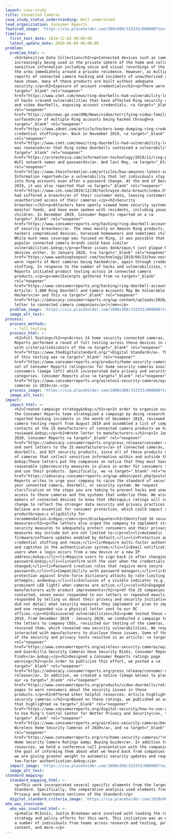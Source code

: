 ```yaml
---
layout: case-study
title: Connected Cameras
case_study_status_understanding: Well understood
lead_organiziation: Consumer Reports
featured_image: 'https://via.placeholder.com/500x500/333333/000000?text=Placeholder'
timeline:
  first_test_date: 2019-12-03 00:00:00
  latest_update_date: 2020-06-09 00:00:00
problem:
  problem_html: >-
    <h2>Sensitive Data Collection</h2><p>Connected devices such as cameras are
    increasingly being used in the private sphere of the home and collect highly
    sensitive information including voice and visual recordings of the home and
    the area immediately around a private residence. However, as multiple
    reports of connected camera hacking and incidents of unauthorized access
    have shown, many of these products are built without adequate
    security.</p><h2>Exposure of account credentials</h2><p>There were a <a
    target="_blank" rel="noopener"
    href="https://www.cnet.com/news/ring-doorbells-had-vulnerability-leaking-wi-fi-login-info-researchers-found/">series
    of hacks </a>and vulnerabilities that have affected Ring security cameras
    and video doorbells, exposing account credentials. <a target="_blank"
    rel="noopener"
    href="https://abcnews.go.com/GMA/News/video/terrifying-video-familys-hacked-ring-camera-system-67704081">Reports
    surfaced</a> of multiple Ring accounts being hacked through<a
    target="_blank" rel="noopener"
    href="https://www.zdnet.com/article/hackers-keep-dumping-ring-credentials-online-for-the-giggles/">
    credential stuffing</a>. Back in November 2019, <a target="_blank"
    rel="noopener"
    href="https://www.cnet.com/news/ring-doorbells-had-vulnerability-leaking-wi-fi-login-info-researchers-found/">it
    was revealed</a> that Ring video doorbells contained a vulnerability that <a
    target="_blank" rel="noopener"
    href="https://arstechnica.com/information-technology/2019/11/ring-patches-total-lack-of-password-security-during-setup/">exposed
    WiFi network names and passwords</a>. And last May, <a target="_blank"
    rel="noopener"
    href="https://www.theinformation.com/articles/how-amazons-latest-security-device-let-people-spy-on-you">The
    Information reported</a> a vulnerability that let individuals stay logged
    into Ring accounts even after a password change. At the end of December
    2019, it was also reported that <a target="_blank" rel="noopener"
    href="https://www.cnn.com/2019/12/30/tech/wyze-data-breach/index.html">Wyze
    had suffered a breach</a> of their customer data, leaving customers open to
    unauthorized access of their cameras.</p><h2>Security
    breaches:</h2><p>Attackers have openly viewed home security systems and baby
    monitor feeds, and have even spoken with residents, including young
    children. In December 2019, Consumer Reports reported on a <a
    target="_blank" rel="noopener"
    href="https://www.consumerreports.org/hacking/ring-doorbell-accounts-may-be-vulnerable-to-hackers/">series
    of security breaches</a>. The news mainly on Amazon Ring products, where
    hackers compromised devices, harassed homeowners and sometimes children.
    While much news coverage was focused on Ring, it was possible that other
    popular connected camera brands could have similar
    vulnerabilities.&nbsp;</p><p>These issues don&rsquo;t just plague Ring
    devices either. In January 2020, t<a target="_blank" rel="noopener"
    href="https://www.washingtonpost.com/technology/2019/04/23/how-nest-designed-keep-intruders-out-peoples-homes-effectively-allowed-hackers-get/">here
    were reports of Nest cameras being hacked</a>, again through credential
    stuffing. In response to the number of hacks and vulnerabilities, Consumer
    Reports initiated product testing across 14 connected camera
    products.</p><p><em>[Excerpts gathered from <a target="_blank"
    rel="noopener"
    href="https://www.consumerreports.org/hacking/ring-doorbell-accounts-may-be-vulnerable-to-hackers/">CR
    Article: 3,000 Ring Doorbell and Camera Accounts May Be Vulnerable to
    Hackers</a> and this <a target="_blank" rel="noopener"
    href="https://advocacy.consumerreports.org/wp-content/uploads/2020/01/CR-Letter-to-Connected-Camera-Security-and-Doorbell-Manufacturers-1.13.20.pdf">advocacy
    letter to connected camera companies</a>]</em></p>
  problem_image: 'https://via.placeholder.com/1000x300/333333/000000?text=Placeholder'
  image_alt_text:
process:
  process_methods:
    - full testing
  process_html: >-
    <h2>Full Testing</h2><p>Across 14 home security connected cameras, Consumer
    Reports performed a round of full testing across these devices in accordance
    with criteria/indicators of the <a target="_blank" rel="noopener"
    href="https://www.thedigitalstandard.org/">Digital Standard</a>. The result
    of this testing was <a target="_blank" rel="noopener"
    href="https://www.consumerreports.org/products/home-security-cameras-200099/wireless-security-cameras-200101/view2/">a
    set of Consumer Reports ratings</a> for home security cameras available to
    consumers (image left) which incorporated data privacy and security
    categories. Consumer Reports also <a target="_blank" rel="noopener"
    href="https://www.consumerreports.org/wireless-security-cameras/wyze-and-guardzilla-home-security-cameras-have-security-risks/">reviewed
    cameras in 2019</a>.</p>
  process_image: 'https://via.placeholder.com/1000x300/333333/000000?text=Placeholder'
  image_alt_text:
impact:
  impact_html: >-
    <h2>Created campaign strategy&nbsp;</h2><p>In order to organize our efforts,
    the Consumer Reports team strategized a campaign by doing research on
    reported hacking incidents in the month of December 2019, reviewed the IP
    camera testing report from August 2019 and assembled a list of company
    contacts at the 25 manufacturers of connected camera products we have
    reviewed.&nbsp;</p><h2>Wrote letter to manufacturers:</h2><p>In January
    2020, Consumer Reports <a target="_blank" rel="noopener"
    href="https://advocacy.consumerreports.org/press_release/consumer-reports-urges-ring-wyze-guardzilla-and-others-to-raise-security-and-privacy-standards-for-connected-cameras/">drafted
    and sent letters to the 25 manufacturers</a> of connected cameras, smart
    doorbells, and DIY security products, since all of these products make use
    of cameras that collect sensitive information within and outside the home.
    &nbsp;These letters put the companies on notice that they must have
    reasonable cybersecurity measures in place in order for consumers to trust
    and use their products. Specifically, we <a target="_blank" rel="noopener"
    href="https://advocacy.consumerreports.org/wp-admin/post.php?post=54328&amp;action=edit">stated</a>:&nbsp;</p><blockquote><p><em>&ldquo;...Consumer
    Reports writes to urge your company to raise the standard of security for
    your connected camera, doorbell, or security system. We request
    clarification on the steps you are taking to prevent hacks and unauthorized
    access to these cameras and the systems that underlie them. We also want
    makers of connected devices to know that CR&rsquo;s ratings will continue to
    change to reflect the stronger data security and privacy practices we
    believe are essential for consumer protection, which could impact a
    product&rsquo;s eligibility for
    recommendation.&rdquo;</em></p></blockquote><h2>Identified 10 security
    measures</h2><p>The letters also urged the company to implement stronger
    security measures to adequately protect consumers and their privacy. These
    measures may include but are not limited to:</p><ol><li>Automatic
    firmware/software updates enabled by default;</li><li>Protection against
    credential stuffing and reuse;</li><li>Require multi-factor authentication
    and captchas in the authentication system;</li><li>Email notifications for
    users when a login occurs from a new device or a new IP
    address;&nbsp;</li><li>Require users to sign back in after changing a
    password;&nbsp;</li><li>Confirm with the user when the credentials have been
    changed;</li><li>Password creation rules that require more secure
    passwords;</li><li>Compatibility with password managers;</li><li>Increased
    protection against brute-force dictionary attacks by rate-limiting login
    attempts; and&nbsp;</li><li>Inclusion of a visible indicator (e.g., a
    prominent LED light) when cameras are active.</li></ol><h2>Engaged
    manufacturers with product improvements</h2><p>Of the 25 companies
    contacted, seven never responded to our letters or repeated emails, one
    responded by telling us about their privacy and security initiatives (but
    did not detail what security measures they implement or plan to implement),
    and one responded via a physical letter sent to our DC
    offices.</p><h2>Discovered vulnerabilities</h2><p>We tested these cameras in
    2019. From December 2019 - January 2020, we conducted a campaign to send out
    the letters to company CEOs, revisited our testing of the cameras, and then
    rescored them, which revealed new security vulnerabilities. We responsibly
    interacted with manufacturers to disclose these issues. Some of the results
    of the security and privacy tests resulted in an article: <a target="_blank"
    rel="noopener"
    href="https://www.consumerreports.org/wireless-security-cameras/wyze-and-guardzilla-home-security-cameras-have-security-risks/">Wyze
    and Guardzilla Security Cameras Have Security Risks, Consumer Reports
    Finds</a>.&nbsp;</p><h2>Designed a Consumer Reports ratings page
    warning</h2><p>In order to publicize this effort, we posted a <a
    target="_blank" rel="noopener"
    href="https://advocacy.consumerreports.org/press_release/consumer-reports-urges-ring-wyze-guardzilla-and-others-to-raise-security-and-privacy-standards-for-connected-cameras/">press
    release</a>. In addition, we created a notice (image below) to place above
    our <a target="_blank" rel="noopener"
    href="https://www.consumerreports.org/products/video-doorbells/ratings-overview/">ratings</a>
    pages to warn consumers about the security issues in these
    products.</p><h2>Offered other helpful resources: Article highlighting best
    security cameras:</h2><p>Based on these ratings, we published an article
    that highlighted <a target="_blank" rel="noopener"
    href="https://www.consumerreports.org/digital-security/how-to-use-ring-doorbell-control-center-privacy-security/">How
    to Use Ring's Control Center for Better Privacy and Security</a>, the <a
    target="_blank" rel="noopener"
    href="https://www.consumerreports.org/wireless-security-cameras/best-wireless-home-security-cameras-of-the-year/">Best
    Wireless Home Security Cameras of 2020</a>, and <a target="_blank"
    rel="noopener"
    href="https://www.consumerreports.org/cro/home-security-cameras/">CR&rsquo;s
    Home Security Camera Ratings &amp; Buying Guide</a>. In addition to these
    resources, we held a conference call presentation with the companies with
    the goal of informing them about what we heard back from companies and how
    we are giving greater weight to automatic security updates and requiring
    two-factor authentication.&nbsp;</p>
  impact_image: 'https://via.placeholder.com/1000x300/333333/000000?text=Placeholder'
  image_alt_text:
standard_mapping:
  standard_mapping_html: >-
    <p>This work incorporated several specific elements from the larger Digital
    Standard. Specifically, the comparative analysis used elements from the
    Privacy and Governance sections of the Standard:</p>
  digital_standard_criteria_image: 'https://via.placeholder.com/1920x900/333333/000000?text=Placeholder'
who_was_involved:
  who_was_involved_html: >-
    <p>Katie McInnis, Justin Brookman were involved with leading the research,
    strategy and policy efforts for this work. This initiative was an effort by
    a number of individuals from teams across research and testing, policy,
    content, and more.</p>
---
```

